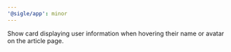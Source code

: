 ```yaml
---
'@sigle/app': minor
---
```


Show card displaying user information when hovering their name or avatar on the article page.

